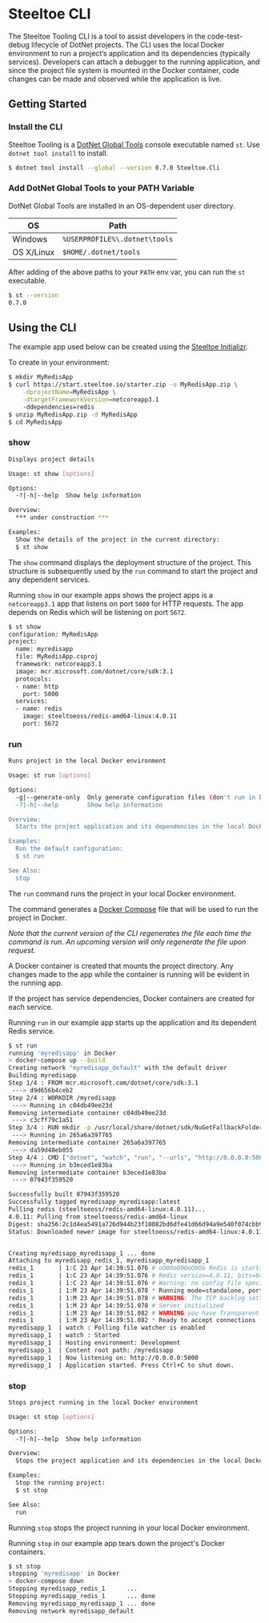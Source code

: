 # Steeltoe CLI

The Steeltoe Tooling CLI is a tool to assist developers in the code-test-debug lifecycle of DotNet projects.
The CLI uses the local Docker environment to run a project’s application and its dependencies (typically services).
Developers can attach a debugger to the running application, and since the project file system is mounted in the Docker container, code changes can be made and observed while the application is live.

## Getting Started

### Install the CLI

Steeltoe Tooling is a [DotNet Global Tools](https://docs.microsoft.com/en-us/dotnet/core/tools/global-tools) console executable named `st`.  Use `dotnet tool install` to install.

```sh
$ dotnet tool install --global --version 0.7.0 Steeltoe.Cli
```

### Add DotNet Global Tools to your PATH Variable

DotNet Global Tools are installed in an OS-dependent user directory.

|OS|Path|
|---|---|
|Windows|`%USERPROFILE%\.dotnet\tools`|
|OS X/Linux|`$HOME/.dotnet/tools`|

After adding of the above paths to your `PATH` env var, you can run the `st` executable.

```sh
$ st --version
0.7.0
```


## Using the CLI

The example app used below can be created using the [Steeltoe Initializr](https://start.steeltoe.io/).

To create in your environment:

```sh
$ mkdir MyRedisApp
$ curl https://start.steeltoe.io/starter.zip -o MyRedisApp.zip \
    -dprojectName=MyRedisApp \
    -dtargetFrameworkVersion=netcoreapp3.1
    -ddependencies=redis
$ unzip MyRedisApp.zip -d MyRedisApp
$ cd MyRedisApp
```

### show

```sh
Displays project details

Usage: st show [options]

Options:
  -?|-h|--help  Show help information

Overview:
  *** under construction ***

Examples:
  Show the details of the project in the current directory:
  $ st show
```

The `show` command displays the deployment structure of the project.
This structure is subsequently used by the `run` command to start the project and any dependent services.

Running `show` in our example apps shows the project apps is a `netcoreapp3.1` app that listens on port `5000` for HTTP requests.
The app depends on Redis which will be listening on port `5672`.

```sh
$ st show
configuration: MyRedisApp
project:
  name: myredisapp
  file: MyRedisApp.csproj
  framework: netcoreapp3.1
  image: mcr.microsoft.com/dotnet/core/sdk:3.1
  protocols:
  - name: http
    port: 5000
  services:
  - name: redis
    image: steeltoeoss/redis-amd64-linux:4.0.11
    port: 5672
```

### run

```sh
Runs project in the local Docker environment

Usage: st run [options]

Options:
  -g|--generate-only  Only generate configuration files (don't run in Docker)
  -?|-h|--help        Show help information

Overview:
  Starts the project application and its dependencies in the local Docker environment.

Examples:
  Run the default configuration:
  $ st run

See Also:
  stop
```

The `run` command runs the project in your local Docker environment.

The command generates a [Docker Compose](https://docs.docker.com/compose/) file that will be used to run the project in Docker.

_Note that the current version of the CLI regenerates the file each time the command is run.  An upcoming version will only regenerate the file upon request._

A Docker container is created that mounts the project directory.  Any changes made to the app while the container is running will be evident in the running app.

If the project has service dependencies, Docker containers are created for each service.

Running `run` in our example app starts up the application and its dependent Redis service.

```sh
$ st run
running 'myredisapp' in Docker
> docker-compose up --build
Creating network "myredisapp_default" with the default driver
Building myredisapp
Step 1/4 : FROM mcr.microsoft.com/dotnet/core/sdk:3.1
 ---> d9d656b4ceb2
Step 2/4 : WORKDIR /myredisapp
 ---> Running in c04db49ee23d
Removing intermediate container c04db49ee23d
 ---> c3cff79c1a51
Step 3/4 : RUN mkdir -p /usr/local/share/dotnet/sdk/NuGetFallbackFolder
 ---> Running in 265a6a397765
Removing intermediate container 265a6a397765
 ---> da59d48eb855
Step 4/4 : CMD ["dotnet", "watch", "run", "--urls", "http://0.0.0.0:5000"]
 ---> Running in b3eced1e83ba
Removing intermediate container b3eced1e83ba
 ---> 07943f359520

Successfully built 07943f359520
Successfully tagged myredisapp_myredisapp:latest
Pulling redis (steeltoeoss/redis-amd64-linux:4.0.11)...
4.0.11: Pulling from steeltoeoss/redis-amd64-linux
Digest: sha256:2c1d4ea5491a726d944b23f18082bd6dfe41d66d94a9e540f074cbb9f94ab8e3
Status: Downloaded newer image for steeltoeoss/redis-amd64-linux:4.0.11


Creating myredisapp_myredisapp_1 ... done
Attaching to myredisapp_redis_1, myredisapp_myredisapp_1
redis_1       | 1:C 23 Apr 14:39:51.076 # oO0OoO0OoO0Oo Redis is starting oO0OoO0OoO0Oo
redis_1       | 1:C 23 Apr 14:39:51.076 # Redis version=4.0.11, bits=64, commit=00000000, modified=0, pid=1, just started
redis_1       | 1:C 23 Apr 14:39:51.076 # Warning: no config file specified, using the default config. In order to specify a config file use redis-server /path/to/redis.conf
redis_1       | 1:M 23 Apr 14:39:51.078 * Running mode=standalone, port=6379.
redis_1       | 1:M 23 Apr 14:39:51.078 # WARNING: The TCP backlog setting of 511 cannot be enforced because /proc/sys/net/core/somaxconn is set to the lower value of 128.
redis_1       | 1:M 23 Apr 14:39:51.078 # Server initialized
redis_1       | 1:M 23 Apr 14:39:51.082 # WARNING you have Transparent Huge Pages (THP) support enabled in your kernel. This will create latency and memory usage issues with Redis. To fix this issue run the command 'echo never > /sys/kernel/mm/transparent_hugepage/enabled' as root, and add it to your /etc/rc.local in order to retain the setting after a reboot. Redis must be restarted after THP is disabled.
redis_1       | 1:M 23 Apr 14:39:51.082 * Ready to accept connections
myredisapp_1  | watch : Polling file watcher is enabled
myredisapp_1  | watch : Started
myredisapp_1  | Hosting environment: Development
myredisapp_1  | Content root path: /myredisapp
myredisapp_1  | Now listening on: http://0.0.0.0:5000
myredisapp_1  | Application started. Press Ctrl+C to shut down.
```

### stop

```sh
Stops project running in the local Docker environment

Usage: st stop [options]

Options:
  -?|-h|--help  Show help information

Overview:
  Stops the project application and its dependencies in the local Docker environment.

Examples:
  Stop the running project:
  $ st stop

See Also:
  run
```

Running `stop` stops the project running in your local Docker environment.

Running `stop` in our example app tears down the project's Docker containers.

```sh
$ st stop
stopping 'myredisapp' in Docker
> docker-compose down
Stopping myredisapp_redis_1      ...
Stopping myredisapp_redis_1      ... done
Removing myredisapp_myredisapp_1 ... done
Removing network myredisapp_default
```
